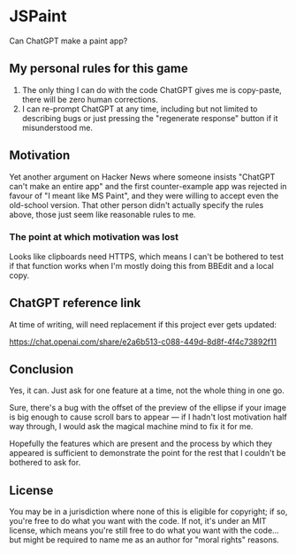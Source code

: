 # JSPaint

Can ChatGPT make a paint app?

## My personal rules for this game

1. The only thing I can do with the code ChatGPT gives me is copy-paste, there will be zero human corrections.
2. I can re-prompt ChatGPT at any time, including but not limited to describing bugs or just pressing the "regenerate response" button if it misunderstood me.

## Motivation

Yet another argument on Hacker News where someone insists "ChatGPT can't make an entire app" and the first counter-example app was rejected in favour of "I meant like MS Paint", and they were willing to accept even the old-school version. That other person didn't actually specify the rules above, those just seem like reasonable rules to me.

### The point at which motivation was lost

Looks like clipboards need HTTPS, which means I can't be bothered to test if that function works when I'm mostly doing this from BBEdit and a local copy.

## ChatGPT reference link

At time of writing, will need replacement if this project ever gets updated:

https://chat.openai.com/share/e2a6b513-c088-449d-8d8f-4f4c73892f11

## Conclusion

Yes, it can. Just ask for one feature at a time, not the whole thing in one go.

Sure, there's a bug with the offset of the preview of the ellipse if your image is big enough to cause scroll bars to appear — if I hadn't lost motivation half way through, I would ask the magical machine mind to fix it for me.

Hopefully the features which are present and the process by which they appeared is sufficient to demonstrate the point for the rest that I couldn't be bothered to ask for.

## License

You may be in a jurisdiction where none of this is eligible for copyright; if so, you're free to do what you want with the code. If not, it's under an MIT license, which means you're still free to do what you want with the code… but might be required to name me as an author for "moral rights" reasons.
